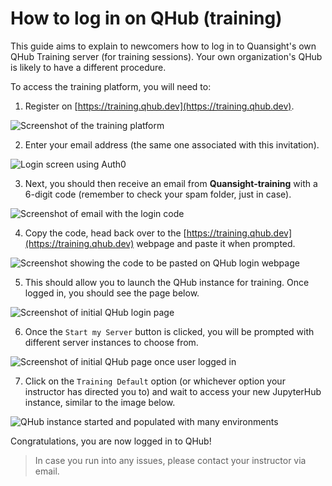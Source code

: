 # How to log in on QHub (training)

This guide aims to explain to newcomers how to log in to Quansight's own QHub Training server (for training sessions). 
Your own organization's QHub is likely to have a different procedure.

To access the training platform, you will need to:
1. Register on [https://training.qhub.dev](https://training.qhub.dev).

![Screenshot of the training platform](../meta_images/training_gen_qhub_1.png)


2. Enter your email address (the same one associated with this invitation).

![Login screen using Auth0](../meta_images/training_auth_screen_2.png)


3. Next, you should then receive an email from **Quansight-training** with a 6-digit code (remember to check your spam folder, just in case).

![Screenshot of email with the login code](../meta_images/training_email_screen_3.png)


4. Copy the code, head back over to the [https://training.qhub.dev](https://training.qhub.dev) webpage and paste it when prompted.

![Screenshot showing the code to be pasted on QHub login webpage](../meta_images/training_auth_screen_4.png)


5. This should allow you to launch the QHub instance for training. Once logged in, you should see the page below.

![Screenshot of initial QHub login page](../meta_images/training_server_start_5.png)


6. Once the `Start my Server` button is clicked, you will be prompted with different server instances to choose from.

![Screenshot of initial QHub page once user logged in](../meta_images/training_instances_6.png)


7. Click on the `Training Default` option (or whichever option your instructor has directed you to) and wait  to access your new JupyterHub instance, similar to the image below.

![QHub instance started and populated with many environments](../meta_images/training_env_7.png)


Congratulations, you are now logged in to QHub!

> In case you run into any issues, please contact your instructor via email.